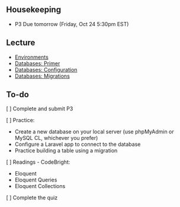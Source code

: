 ## Housekeeping

* P3 Due tomorrow (Friday, Oct 24 5:30pm EST)




## Lecture

+ [Environments](https://github.com/susanBuck/notes/blob/master/05_Laravel/06_Environments.md)
+ [Databases: Primer](https://github.com/susanBuck/notes/blob/master/05_Laravel/07_Databases_Primer.md)
+ [Databases: Configuration](https://github.com/susanBuck/notes/blob/master/05_Laravel/09_Databases_Configuration.md)
+ [Databases: Migrations](https://github.com/susanBuck/notes/blob/master/05_Laravel/09_Databases_Schemas_Migrations.md)




## To-do

[ ] Complete and submit P3

[ ] Practice:

+ Create a new database on your local server (use phpMyAdmin or MySQL CL, whichever you prefer)
+ Configure a Laravel app to connect to the database
+ Practice building a table using a migration

[ ] Readings - CodeBright:

+ Eloquent
+ Eloquent Queries
+ Eloquent Collections


[ ] Complete the quiz